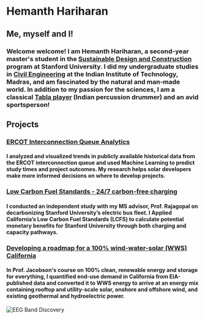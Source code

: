 # Hemanth Hariharan

## Me, myself and I!

### Welcome welcome! I am Hemanth Hariharan, a second-year master's student in the [Sustainable Design and Construction](https://cee.stanford.edu/academics-admission/graduate-degrees/ms-programs/sustainable-design-construction-sdc) program at Stanford University. I did my undergraduate studies in [Civil Engineering](https://civil.iitm.ac.in/) at the Indian Institute of Technology, Madras, and am fascinated by the natural and man-made world. In addition to my passion for the sciences, I am a classical [Tabla player](https://www.youtube.com/channel/UCwD-ADCjGbrHop9KUyhBZGA) (Indian percussion drummer) and an avid sportsperson!

## Projects
### [ERCOT Interconnection Queue Analytics](/Projects/Final_Presentation_ERCOT_Queue.pdf)
#### I analyzed and visualized trends in publicly available historical data from the ERCOT interconnection queue and used Machine Learning to predict study times and project outcomes. My research helps solar developers make more informed decisions on where to develop projects.

### [Low Carbon Fuel Standards - 24/7 carbon-free charging](/Projects/LCFS_24_7_project.pdf)
#### I conducted an independent study with my MS advisor, Prof. Rajagopal on decarbonizing Stanford University’s electric bus fleet. I Applied California’s Low Carbon Fuel Standards (LCFS) to calculate potential monetary benefits for Stanford University through both charging and capacity pathways.

### [Developing a roadmap for a 100% wind-water-solar (WWS) California](/Projects/100_WWS_CA_Report.pdf)
#### In Prof. Jacobson's course on 100% clean, renewable energy and storage for everything, I quantified end-use demand in California from EIA-published data and converted it to WWS energy to arrive at an energy mix containing rooftop and utility-scale solar, onshore and offshore wind, and existing geothermal and hydroelectric power. 

![EEG Band Discovery]()




